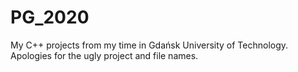 # PG_2020
My C++ projects from my time in Gdańsk University of Technology.
Apologies for the ugly project and file names.
